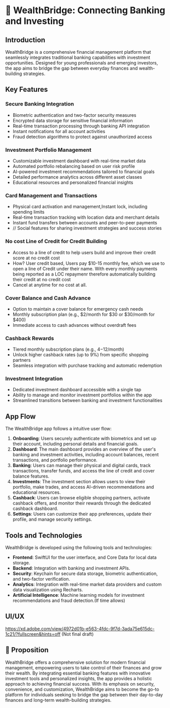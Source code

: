 # 🏦 WealthBridge: Connecting Banking and Investing

## Introduction
WealthBridge is a comprehensive financial management platform that seamlessly integrates traditional banking capabilities with investment opportunities. Designed for young professionals and emerging investors, the app aims to bridge the gap between everyday finances and wealth-building strategies.

## Key Features

### Secure Banking Integration
- Biometric authentication and two-factor security measures
- Encrypted data storage for sensitive financial information
- Real-time transaction processing through banking API integration
- Instant notifications for all account activities
- Fraud detection algorithms to protect against unauthorized access

### Investment Portfolio Management
- Customizable investment dashboard with real-time market data
- Automated portfolio rebalancing based on user risk profile
- AI-powered investment recommendations tailored to financial goals
- Detailed performance analytics across different asset classes
- Educational resources and personalized financial insights

### Card Management and Transactions
- Physical card activation and management,Instant lock, including spending limits
- Real-time transaction tracking with location data and merchant details
- Instant fund transfers between accounts and peer-to-peer payments
- // Social features for sharing investment strategies and success stories

### No cost Line of Credit for Credit Building
- Access to a line of credit to help users build and improve their credit score at no credit cost 
- How? User credit based, Users pay $10-15 monthly fee, which we use to open a line of Credit under their name. With every monthly payments being reported as a LOC repaymenr therefore automatically building their credit at no credit cost
- Cancel at anytime for no cost at all. 

### Cover Balance and Cash Advance
- Option to maintain a cover balance for emergency cash needs
- Monthly subscription plan (e.g., $2/month for $30 or $30/month for $400)
- Immediate access to cash advances without overdraft fees

### Cashback Rewards
- Tiered monthly subscription plans (e.g., $4-$12/month)
- Unlock higher cashback rates (up to 9%) from specific shopping partners
- Seamless integration with purchase tracking and automatic redemption

### Investment Integration
- Dedicated investment dashboard accessible with a single tap
- Ability to manage and monitor investment portfolios within the app
- Streamlined transitions between banking and investment functionalities

## App Flow
The WealthBridge app follows a intuitive user flow:

1. **Onboarding**: Users securely authenticate with biometrics and set up their account, including personal details and financial goals.
2. **Dashboard**: The main dashboard provides an overview of the user's banking and investment activities, including account balances, recent transactions, and portfolio performance.
3. **Banking**: Users can manage their physical and digital cards, track transactions, transfer funds, and access the line of credit and cover balance features.
4. **Investments**: The investment section allows users to view their portfolio, make trades, and access AI-driven recommendations and educational resources.
5. **Cashback**: Users can browse eligible shopping partners, activate cashback offers, and monitor their rewards through the dedicated cashback dashboard.
6. **Settings**: Users can customize their app preferences, update their profile, and manage security settings.

## Tools and Technologies
WealthBridge is developed using the following tools and technologies:

- **Frontend**: SwiftUI for the user interface, and Core Data for local data storage.
- **Backend**: Integration with banking and investment APIs.
- **Security**: Keychain for secure data storage, biometric authentication, and two-factor verification.
- **Analytics**: Integration with real-time market data providers and custom data visualization using Recharts.
- **Artificial Intelligence**: Machine learning models for investment recommendations and fraud detection.(If time allows)

## UI/UX
https://xd.adobe.com/view/4972d01b-e563-4fdc-9f7d-3ada75e615dc-1c21/?fullscreen&hints=off (Not final draft)

## 📜 Proposition
WealthBridge offers a comprehensive solution for modern financial management, empowering users to take control of their finances and grow their wealth. By integrating essential banking features with innovative investment tools and personalized insights, the app provides a holistic approach to achieving financial success. With its emphasis on security, convenience, and customization, WealthBridge aims to become the go-to platform for individuals seeking to bridge the gap between their day-to-day finances and long-term wealth-building strategies.

